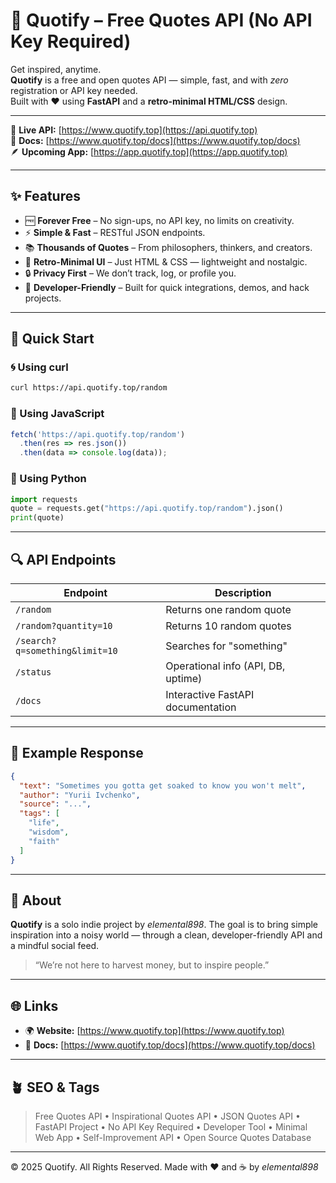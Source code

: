 # 🧠 Quotify – Free Quotes API (No API Key Required)

Get inspired, anytime.  
**Quotify** is a free and open quotes API — simple, fast, and with *zero* registration or API key needed.  
Built with ❤️ using **FastAPI** and a **retro-minimal HTML/CSS** design.

---

🔗 **Live API:** [https://www.quotify.top](https://api.quotify.top)  
📘 **Docs:** [https://www.quotify.top/docs](https://www.quotify.top/docs)  
🪶 **Upcoming App:** [https://app.quotify.top](https://app.quotify.top)

---

## ✨ Features

- 🆓 **Forever Free** – No sign-ups, no API key, no limits on creativity.  
- ⚡ **Simple & Fast** – RESTful JSON endpoints.  
- 📚 **Thousands of Quotes** – From philosophers, thinkers, and creators.  
- 📱 **Retro-Minimal UI** – Just HTML & CSS — lightweight and nostalgic.  
- 🔒 **Privacy First** – We don’t track, log, or profile you.  
- 🧩 **Developer-Friendly** – Built for quick integrations, demos, and hack projects.

---

## 🚀 Quick Start

### 🌀 Using curl
```bash
curl https://api.quotify.top/random
````

### 🧠 Using JavaScript

```js
fetch('https://api.quotify.top/random')
  .then(res => res.json())
  .then(data => console.log(data));
```

### 🐍 Using Python

```python
import requests
quote = requests.get("https://api.quotify.top/random").json()
print(quote)
```

---

## 🔍 API Endpoints

| Endpoint     | Description                        |
| ------------ | ---------------------------------- |
| `/random`    | Returns one random quote           |
| `/random?quantity=10` | Returns 10 random quotes           |
| `/search?q=something&limit=10` | Searches for "something"           |
| `/status`    | Operational info (API, DB, uptime) |
| `/docs`      | Interactive FastAPI documentation  |

---

## 🧾 Example Response

```json
{
  "text": "Sometimes you gotta get soaked to know you won't melt",
  "author": "Yurii Ivchenko",
  "source": "...",
  "tags": [
    "life",
    "wisdom",
    "faith"
  ]
}
```

---

## 🧭 About

**Quotify** is a solo indie project by *elemental898*.
The goal is to bring simple inspiration into a noisy world — through a clean, developer-friendly API and a mindful social feed.

> “We’re not here to harvest money, but to inspire people.”

---

## 🌐 Links

* 🌍 **Website:** [https://www.quotify.top](https://www.quotify.top)
* 💬 **Docs:** [https://www.quotify.top/docs](https://www.quotify.top/docs)

---

## 🪴 SEO & Tags

> Free Quotes API • Inspirational Quotes API • JSON Quotes API • FastAPI Project • No API Key Required • Developer Tool • Minimal Web App • Self-Improvement API • Open Source Quotes Database

---

© 2025 Quotify. All Rights Reserved.
Made with ❤️ and ☕ by *elemental898*